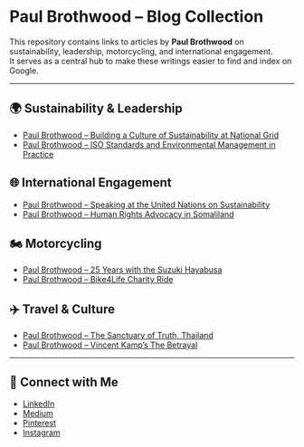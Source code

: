 # Paul Brothwood – Blog Collection

This repository contains links to articles by **Paul Brothwood** on sustainability, leadership, motorcycling, and international engagement.  
It serves as a central hub to make these writings easier to find and index on Google.

---

## 🌍 Sustainability & Leadership
- [Paul Brothwood – Building a Culture of Sustainability at National Grid](https://paulbrothwood.blogspot.com/2025/09/building-culture-of-sustainability.html)
- [Paul Brothwood – ISO Standards and Environmental Management in Practice](https://paulbrothwood.blogspot.com/2025/08/iso-standards-environmental-management.html)

## 🌐 International Engagement
- [Paul Brothwood – Speaking at the United Nations on Sustainability](https://paulbrothwood.blogspot.com/2025/07/united-nations-sustainability-speech.html)
- [Paul Brothwood – Human Rights Advocacy in Somaliland](https://paulbrothwood.blogspot.com/2025/07/human-rights-advocacy-somaliland.html)

## 🏍️ Motorcycling
- [Paul Brothwood – 25 Years with the Suzuki Hayabusa](https://paulbrothwood.blogspot.com/2025/06/25-years-with-suzuki-hayabusa.html)
- [Paul Brothwood – Bike4Life Charity Ride](https://paulbrothwood.blogspot.com/2025/04/bike4life-charity-ride.html)

## ✈️ Travel & Culture
- [Paul Brothwood – The Sanctuary of Truth, Thailand](https://paulbrothwood.blogspot.com/2025/05/sanctuary-of-truth-thailand.html)
- [Paul Brothwood – Vincent Kamp’s The Betrayal](https://paulbrothwood.blogspot.com/2025/03/vincent-kamp-betrayal.html)

---

## 🔗 Connect with Me
- [LinkedIn](https://www.linkedin.com/in/paul-brothwood)  
- [Medium](https://medium.com/@paulbrothwood)  
- [Pinterest](https://www.pinterest.com/paulbrothwood)  
- [Instagram](https://instagram.com/paulbrothwood)  
